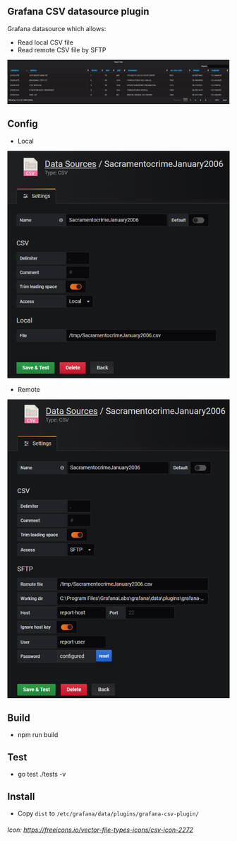 ## Grafana CSV datasource plugin

Grafana datasource which allows:
- Read local CSV file
- Read remote CSV file by SFTP

![](./doc/image/grid.png)

## Config
- Local

![](./doc/image/config_local.png)

- Remote

![](./doc/image/config_sftp.png)

## Build
- npm run build

## Test
- go test ./tests -v

## Install
- Copy `dist` to `/etc/grafana/data/plugins/grafana-csv-plugin/`

###### Icon: https://freeicons.io/vector-file-types-icons/csv-icon-2272
